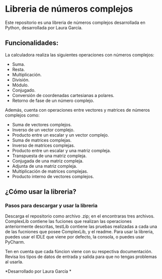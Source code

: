 # Libreria de números complejos
Este repositorio es una libreria de números complejos desarrollada en Python, desarrollada por Laura García.

## Funcionalidades:
La calculadora realiza las siguientes operaciones con números complejos:
+ Suma.
+ Resta.
+ Multiplicación.
+ División. 
+ Módulo.
+ Conjugado.
+ Conversión de coordenadas cartesianas a polares.
+ Retorno de fase de un número complejo.


Además, cuenta con operaciones entre vectores y matrices de números complejos como:
+ Suma de vectores complejos.
+ Inverso de un vector complejo.
+ Producto entre un escalar y un vector complejo.
+ Suma de matrices complejas.
+ Inverso de matrices complejas.
+ Producto entre un escalar y una matriz compleja.
+ Transpuesta de una matriz compleja.
+ Conjugada de una matriz compleja.
+ Adjunta de una matriz compleja.
+ Multiplicación de matrices complejas.
+ Producto interno de vectores complejos.

## ¿Cómo usar la libreria?

### Pasos para descargar y usar la libreria

Descarga el repositorio como archivo .zip; en el encontraras tres archivos. ComplexLib contiene las fuciones que realizan las operaciones anteriormente descritas, testLib contiene las pruebas realizadas a cada una de las fucniones que posee ComplexLib, y el readme. Para usar la libreria, puedes usar el IDLE que viene por defecto, la consola, o puedes usar PyCharm.

Ten en cuenta que cada fúncion viene con su respectiva documentación. Revisa los tipos de datos de entrada y salida para que no tengas problemas al usarla.

*Desarrollado por Laura García *



